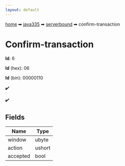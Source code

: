 ```yaml
---
layout: default
---
```


[home](/) ➡ [java335](/protocol/java335) ➡ [serverbound](/protocol/java335/serverbound) ➡ confirm-transaction

# Confirm-transaction

**Id**: 6

**Id** (hex): 06

**Id** (bin): 00000110

✔️

✔️

## Fields

Name | Type
---|---
window | ubyte
action | ushort
accepted | bool

